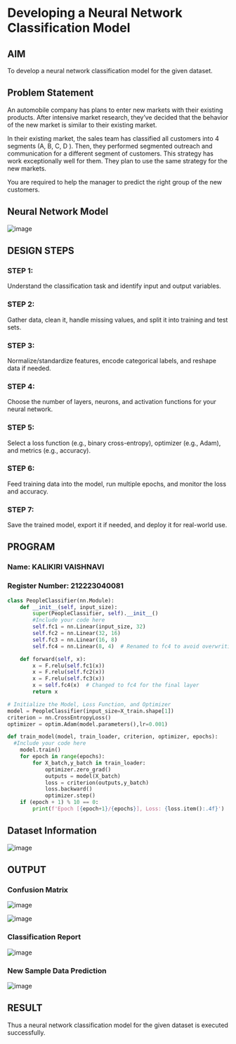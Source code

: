 # Developing a Neural Network Classification Model

## AIM

To develop a neural network classification model for the given dataset.

## Problem Statement

An automobile company has plans to enter new markets with their existing products. After intensive market research, they’ve decided that the behavior of the new market is similar to their existing market.

In their existing market, the sales team has classified all customers into 4 segments (A, B, C, D ). Then, they performed segmented outreach and communication for a different segment of customers. This strategy has work exceptionally well for them. They plan to use the same strategy for the new markets.

You are required to help the manager to predict the right group of the new customers.

## Neural Network Model

![image](https://github.com/user-attachments/assets/ce7d30ad-70f1-4fbc-8e92-f7d38161c1ec)

## DESIGN STEPS

### STEP 1:
Understand the classification task and identify input and output variables.
### STEP 2:
Gather data, clean it, handle missing values, and split it into training and test sets.
### STEP 3:
Normalize/standardize features, encode categorical labels, and reshape data if needed.
### STEP 4:
Choose the number of layers, neurons, and activation functions for your neural network.
### STEP 5:
Select a loss function (e.g., binary cross-entropy), optimizer (e.g., Adam), and metrics (e.g., accuracy).
### STEP 6:
Feed training data into the model, run multiple epochs, and monitor the loss and accuracy.
### STEP 7:
Save the trained model, export it if needed, and deploy it for real-world use.

## PROGRAM

### Name: KALIKIRI VAISHNAVI
### Register Number: 212223040081

```python
class PeopleClassifier(nn.Module):
    def __init__(self, input_size):
        super(PeopleClassifier, self).__init__()
        #Include your code here
        self.fc1 = nn.Linear(input_size, 32)
        self.fc2 = nn.Linear(32, 16)
        self.fc3 = nn.Linear(16, 8)
        self.fc4 = nn.Linear(8, 4)  # Renamed to fc4 to avoid overwriting

    def forward(self, x):
        x = F.relu(self.fc1(x))
        x = F.relu(self.fc2(x))
        x = F.relu(self.fc3(x))
        x = self.fc4(x)  # Changed to fc4 for the final layer
        return x
```
```python
# Initialize the Model, Loss Function, and Optimizer
model = PeopleClassifier(input_size=X_train.shape[1])
criterion = nn.CrossEntropyLoss()
optimizer = optim.Adam(model.parameters(),lr=0.001)

```
```python
def train_model(model, train_loader, criterion, optimizer, epochs):
  #Include your code here
    model.train()
    for epoch in range(epochs):
        for X_batch,y_batch in train_loader:
            optimizer.zero_grad()
            outputs = model(X_batch)
            loss = criterion(outputs,y_batch)
            loss.backward()
            optimizer.step()
    if (epoch + 1) % 10 == 0:
        print(f'Epoch [{epoch+1}/{epochs}], Loss: {loss.item():.4f}')
```



## Dataset Information

![image](https://github.com/user-attachments/assets/4bef0f2c-323e-46f9-9c0d-9b893308b898)


## OUTPUT



### Confusion Matrix

![image](https://github.com/user-attachments/assets/19d158fa-659e-451e-8982-76c2e23488d9)



![image](https://github.com/user-attachments/assets/4f313ad6-d998-4327-a719-f59c032a543a)
### Classification Report

![image](https://github.com/user-attachments/assets/51a430d8-f2d3-45e4-82b5-012fb6a87c34)


### New Sample Data Prediction

![image](https://github.com/user-attachments/assets/c76c03bd-2aaa-4e3b-9050-2d7f274cdfa1)


## RESULT
Thus a neural network classification model for the given dataset is executed successfully.
